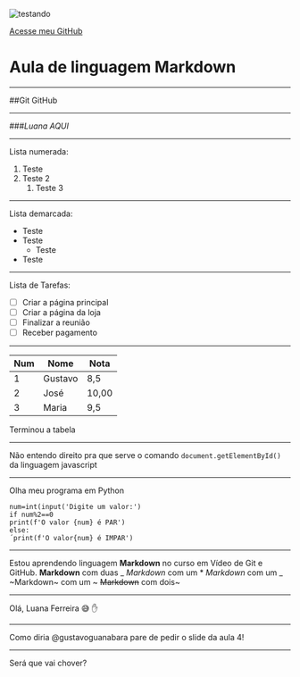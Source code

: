![testando](https://user-images.githubusercontent.com/105221599/217398280-bed7bce5-adea-4d3d-b48e-bd7d782acbc6.jpg)

[ Acesse meu GitHub](https://github.com/Luana-create)

# Aula de linguagem Markdown
***
##Git GitHub
***
###_*Luana AQUI*_
***
Lista numerada:

1. Teste
2. Teste 2
   1. Teste 3 
***
Lista demarcada:

* Teste
* Teste
   * Teste
* Teste
***
Lista de Tarefas:

- [ ] Criar a página principal
- [ ] Criar a página da loja
- [ ] Finalizar a reunião
- [ ] Receber pagamento
***
Num | Nome | Nota
---|---|---
1 | Gustavo| 8,5
2 | José | 10,00
3 | Maria | 9,5

Terminou a tabela
***

Não entendo direito pra que serve o comando `document.getElementById()` da linguagem javascript

***
Olha meu programa em Python
```
num=int(input('Digite um valor:')
if num%2==0
print(f'O valor {num} é PAR')
else:
´print(f'O valor{num} é IMPAR')
```
***
Estou aprendendo linguagem **Markdown** no curso em Vídeo de Git e GitHub.
__Markdown__ com duas _
*Markdown* com um *
_Markdown_ com um _
~Markdown~ com um ~
~~Markdown~~ com dois~
***
Olá, Luana Ferreira 😅 ✋ 
***
Como diria @gustavoguanabara
pare de pedir o slide da aula 4!

***
Será que vai chover? 


